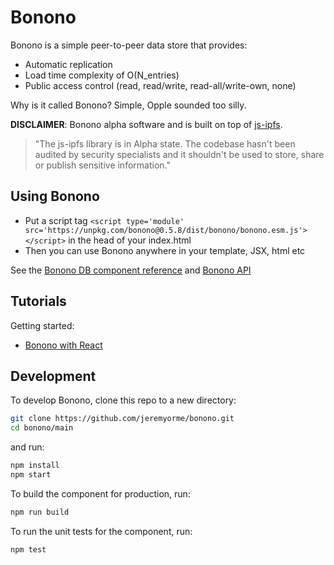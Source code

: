 # Bonono

Bonono is a simple peer-to-peer data store that provides:

* Automatic replication
* Load time complexity of O(N_entries) 
* Public access control (read, read/write, read-all/write-own, none)

Why is it called Bonono? Simple, Opple sounded too silly.

**DISCLAIMER**: Bonono alpha software and is built on top of [js-ipfs](https://js.ipfs.tech/).

>"The js-ipfs library is in Alpha state. The codebase hasn't been audited by security specialists and it shouldn't be used to store, share or publish sensitive information."

## Using Bonono

- Put a script tag `<script type='module' src='https://unpkg.com/bonono@0.5.8/dist/bonono/bonono.esm.js'></script>` in the head of your index.html
- Then you can use Bonono anywhere in your template, JSX, html etc

See the [Bonono DB component reference](main/src/components/bonono-db/readme.md) and [Bonono API](main/doc/api/README.md)

## Tutorials

Getting started:
* [Bonono with React](main/doc/react/getting-started.md)

## Development

To develop Bonono, clone this repo to a new directory:

```bash
git clone https://github.com/jeremyorme/bonono.git
cd bonono/main
```

and run:

```bash
npm install
npm start
```

To build the component for production, run:

```bash
npm run build
```

To run the unit tests for the component, run:

```bash
npm test
```
